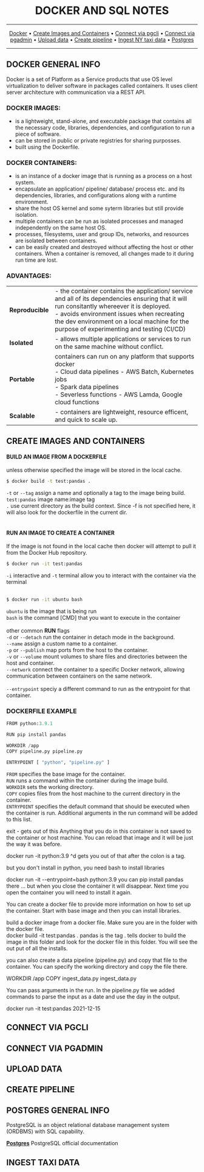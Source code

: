 <div align="center">
    
# DOCKER AND SQL NOTES 
<hr />

[Docker](#docker-general-info) •
[Create Images and Containers](#create-images-and-containers) •
[Connect via pgcli](#connect-via-pgcli) •
[Connect via pgadmin](#connect-via-pgadmin) •
[Upload data](#upload-data) •
[Create pipeline](#create-pipeline) •
[Ingest NY taxi data](#ingest-taxi-data) •
[Postgres](#postgres-general-info)
</div>

<hr />

## DOCKER GENERAL INFO
Docker is a set of Platform as a Service products that use OS level virtualization to deliver software in packages called containers. It uses client server architecture with communication via a REST API. 

### DOCKER IMAGES:
- is a lightweight, stand-alone, and executable package that contains all the necessary code, libraries, dependencies, and configuration to run a piece of software. <br>
- can be stored in public or private registries for sharing purposses.<br>
- built using the Dockerfile.<br> 

### DOCKER CONTAINERS:
- is an instance of a docker image that is running as a process on a host system. <br>
- encapsulate an application/ pipeline/ database/ process etc. and its dependencies, libraries, and configurations along with a runtime environment.<br> 
- share the host OS kernel and some syterm libraries but still provide isolation.<br>
- multiple containers can be run as isolated processes and managed independently on the same host OS.<br>
- processes, filesystems, user and group IDs, networks, and resources are isolated between containers. <br>
- can be easily created and destroyed without affecting the host or other containers. When a container is removed, all changes made to it during run time are lost. <br>

### ADVANTAGES:
<table>
  <tr>
    <td><b>Reproducible</b></td>
    <td>- the container contains the application/ service and all of its dependencies ensuring that it will run consitantly whereever it is deployed.<br> - avoids environment issues when recreating the dev environment on a local machine for the purpose of experimenting and testing (CI/CD)</td>
  </tr>
  <tr>
    <td><b>Isolated</b></td>
    <td>- allows multiple applications or services to run on the same machine without conflict.</td>
  </tr>
  <tr>
    <td><b>Portable</b></td>
    <td>containers can run on any platform that supports docker<br> - Cloud data pipelines - AWS Batch, Kubernetes jobs<br> - Spark data pipelines<br> - Severless functions - AWS Lamda, Google cloud functions</td>
  </tr>
  <tr>
    <td><b>Scalable</b></td>
    <td> - containers are lightweight, resource efficent, and quick to scale up.</td>
  </tr>
</table>


## CREATE IMAGES AND CONTAINERS
#### BUILD AN IMAGE FROM A DOCKERFILE 
unless otherwise specified the image will be stored in the local cache. 
```bash
$ docker build -t test:pandas .    
```
`-t` or `--tag` assign a name and optionally a tag to the image being build.
`test:pandas`  image name:image tag<br>
`.` use current directory as the build context. Since -f is not specified here, it will also look for the dockerfile in the current dir.<br><br>

#### RUN AN IMAGE TO CREATE A CONTAINER
If the image is not found in the local cache then docker will attempt to pull it from the Docker Hub repository.<br> 
```bash
$ docker run -it test:pandas
```
`-i` interactive and `-t` terminal allow you to interact with the container via the terminal<br><br> 
```bash
$ docker run -it ubuntu bash     
```
```ubuntu``` is the image that is being run<br>
```bash``` is the command \[CMD\] that you want to execute in the container<br><br> 
other common **RUN** flags<br> 
`-d` or `--detach` run the container in detach mode in the background.<br>
`--name` assign a custom name to a container.<br>
`-p` or `--publish` map ports from the host to the container.<br>
`-v` or `--volume` mount volumes to share files and directories between the host and container.<br>
`--network` connect the container to a specific Docker network, allowing communication between containers on the same network.<br><br>
`--entrypoint` speciy a different command to run as the entrypoint for that container.

### DOCKERFILE EXAMPLE 

```python
FROM python:3.9.1

RUN pip install pandas

WORKDIR /app
COPY pipeline.py pipeline.py

ENTRYPOINT [ "python", "pipeline.py" ]
```    
`FROM` specifies the base image for the container.<br>
`RUN`  runs a command within the container during the image build.<br>
`WORKDIR` sets the working directory.<br>
`COPY` copies files from the host machine to the current directory in the container.<br>
`ENTRYPOINT` specifies the default command that should be executed when the container is run. Additional arguments in the run command will be added to this list.<br>




exit - gets out of this 
Anything that you do in this container is not saved to the container or host machine. You can reload that image and it will be just the way it was before. 

docker run -it python:3.9
^d gets you out of that
after the colon is a tag. 

but you don't install in python, you need bash to install libraries

docker run -it --entrypoint=bash python:3.9
you can pip install pandas there ... but when you close the container it will disappear. Next time you open the container you will need to install it again.

You can create a docker file to provide more information on how to set up the container. 
Start with base image and then you can install libraries. 

build a docker image from a docker file. Make sure you are in the folder with the docker file.  
docker build -it test:pandas . 
pandas is the tag
. tells docker to build the image in this folder and look for the docker file in this folder. You will see the out put of all the installs. 

you can also create a data pipeline (pipeline.py) and copy that file to the container. You can specify the working directory and copy the file there. 

WORKDIR /app
COPY ingest_data.py ingest_data.py 

You can pass arguments in the run. In the pipeline.py file we added commands to parse the input as a date and use the day in the output. 

docker run -it test:pandas 2021-12-15

## CONNECT VIA PGCLI
## CONNECT VIA PGADMIN
## UPLOAD DATA 
## CREATE PIPELINE


## POSTGRES GENERAL INFO
PostgreSQL is an object relational database management system (ORDBMS) with SQL capability. 

**[Postgres](https://www.postgresql.org/docs/16/index.html)** PostgreSQL official documentation  
## INGEST TAXI DATA

